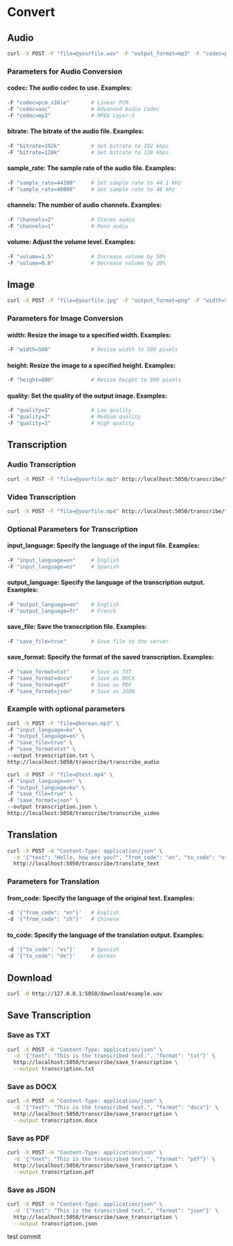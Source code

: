 # Convert

## Audio
```bash
curl -X POST -F "file=@yourfile.wav" -F "output_format=mp3" -F "codec=pcm_s16le" -F "bitrate=192k" -F "sample_rate=44100" -F "channels=2" -F "volume=1.5" http://localhost:5050/audio/convert_audio
```
### Parameters for Audio Conversion

#### codec: The audio codec to use. Examples:
```bash
-F "codec=pcm_s16le"       # Linear PCM
-F "codec=aac"             # Advanced Audio Codec
-F "codec=mp3"             # MPEG Layer-3
```
#### bitrate: The bitrate of the audio file. Examples:
```bash
-F "bitrate=192k"          # Set bitrate to 192 kbps
-F "bitrate=128k"          # Set bitrate to 128 kbps
```
#### sample_rate: The sample rate of the audio file. Examples:
```bash
-F "sample_rate=44100"     # Set sample rate to 44.1 kHz
-F "sample_rate=48000"     # Set sample rate to 48 kHz
```
#### channels: The number of audio channels. Examples:
```bash
-F "channels=2"            # Stereo audio
-F "channels=1"            # Mono audio
```
#### volume: Adjust the volume level. Examples:
```bash
-F "volume=1.5"            # Increase volume by 50%
-F "volume=0.8"            # Decrease volume by 20%
```

## Image
```bash
curl -X POST -F "file=@yourfile.jpg" -F "output_format=png" -F "width=500" -F "height=800" -F "quality=2" http://localhost:5050/image/convert_image
```

### Parameters for Image Conversion

#### width: Resize the image to a specified width. Examples:
```bash
-F "width=500"             # Resize width to 500 pixels
```

#### height: Resize the image to a specified height. Examples:
```bash
-F "height=800"            # Resize height to 800 pixels
```

#### quality: Set the quality of the output image. Examples:
```bash
-F "quality=1"             # Low quality
-F "quality=2"             # Medium quality
-F "quality=3"             # High quality
```

## Transcription

### Audio Transcription

```bash
curl -X POST -F "file=@yourfile.mp3" http://localhost:5050/transcribe/transcribe_audio
```

### Video Transcription

```bash
curl -X POST -F "file=@yourfile.mp4" http://localhost:5050/transcribe/transcribe_video
```

### Optional Parameters for Transcription

#### input_language: Specify the language of the input file. Examples:

```bash
-F "input_language=en"     # English
-F "input_language=es"     # Spanish
```

#### output_language: Specify the language of the transcription output. Examples:

```bash
-F "output_language=en"    # English
-F "output_language=fr"    # French
```

#### save_file: Save the transcription file. Examples:

```bash
-F "save_file=true"        # Save file to the server
```

#### save_format: Specify the format of the saved transcription. Examples:

```bash
-F "save_format=txt"       # Save as TXT
-F "save_format=docx"      # Save as DOCX
-F "save_format=pdf"       # Save as PDF
-F "save_format=json"      # Save as JSON
```

### Example with optional parameters

```bash
curl -X POST -F "file=@korean.mp3" \
-F "input_language=ko" \
-F "output_language=en" \
-F "save_file=true" \
-F "save_format=txt" \
--output transcription.txt \ 
http://localhost:5050/transcribe/transcribe_audio
```

```bash
curl -X POST -F "file=@test.mp4" \
-F "input_language=en" \
-F "output_language=ko" \
-F "save_file=true" \
-F "save_format=json" \
--output transcription.json \
http://localhost:5050/transcribe/transcribe_video

```


## Translation
```bash
curl -X POST -H "Content-Type: application/json" \
  -d '{"text": "Hello, how are you?", "from_code": "en", "to_code": "es"}' \
  http://localhost:5050/transcribe/translate_text
```
### Parameters for Translation

#### from_code: Specify the language of the original text. Examples:
```bash
-d '{"from_code": "en"}'   # English
-d '{"from_code": "zh"}'   # Chinese
```
#### to_code: Specify the language of the translation output. Examples:
```bash
-d '{"to_code": "es"}'     # Spanish
-d '{"to_code": "de"}'     # German
```

## Download
```bash
curl -O http://127.0.0.1:5050/download/example.wav
```

## Save Transcription

### Save as TXT
```bash
curl -X POST -H "Content-Type: application/json" \
  -d '{"text": "This is the transcribed text.", "format": "txt"}' \
  http://localhost:5050/transcribe/save_transcription \
  --output transcription.txt
```
### Save as DOCX
```bash
curl -X POST -H "Content-Type: application/json" \
  -d '{"text": "This is the transcribed text.", "format": "docx"}' \
  http://localhost:5050/transcribe/save_transcription \
  --output transcription.docx
```
### Save as PDF
```bash
curl -X POST -H "Content-Type: application/json" \
  -d '{"text": "This is the transcribed text.", "format": "pdf"}' \
  http://localhost:5050/transcribe/save_transcription \
  --output transcription.pdf
```
### Save as JSON
```bash
curl -X POST -H "Content-Type: application/json" \
  -d '{"text": "This is the transcribed text.", "format": "json"}' \
  http://localhost:5050/transcribe/save_transcription \
  --output transcription.json
```

test commit

